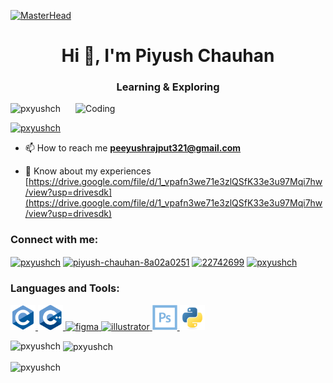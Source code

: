 [![MasterHead](https://photos.app.goo.gl/HmKgvnzfLz42Snv67)](https://www.google.com/photos)
<h1 align="center">Hi 👋, I'm Piyush Chauhan</h1>
<h3 align="center">Learning & Exploring</h3>
<img align="right" alt="Coding" width="400" src="https://media.tenor.com/rePDfDWO3XoAAAAd/hacking.gif">

<p align="left"> <img src="https://komarev.com/ghpvc/?username=pxyushch&label=Profile%20views&color=0e75b6&style=flat" alt="pxyushch" /> </p>

<p align="left"> <a href="https://twitter.com/pxyushch" target="blank"><img src="https://img.shields.io/twitter/follow/pxyushch?logo=twitter&style=for-the-badge" alt="pxyushch" /></a> </p>

- 📫 How to reach me **peeyushrajput321@gmail.com**

- 📄 Know about my experiences [https://drive.google.com/file/d/1_vpafn3we71e3zlQSfK33e3u97Mqi7hw/view?usp=drivesdk](https://drive.google.com/file/d/1_vpafn3we71e3zlQSfK33e3u97Mqi7hw/view?usp=drivesdk)

<h3 align="left">Connect with me:</h3>
<p align="left">
<a href="https://twitter.com/pxyushch" target="blank"><img align="center" src="https://raw.githubusercontent.com/rahuldkjain/github-profile-readme-generator/master/src/images/icons/Social/twitter.svg" alt="pxyushch" height="30" width="40" /></a>
<a href="https://linkedin.com/in/piyush-chauhan-8a02a0251" target="blank"><img align="center" src="https://raw.githubusercontent.com/rahuldkjain/github-profile-readme-generator/master/src/images/icons/Social/linked-in-alt.svg" alt="piyush-chauhan-8a02a0251" height="30" width="40" /></a>
<a href="https://stackoverflow.com/users/22742699" target="blank"><img align="center" src="https://raw.githubusercontent.com/rahuldkjain/github-profile-readme-generator/master/src/images/icons/Social/stack-overflow.svg" alt="22742699" height="30" width="40" /></a>
<a href="https://instagram.com/pxyushch" target="blank"><img align="center" src="https://raw.githubusercontent.com/rahuldkjain/github-profile-readme-generator/master/src/images/icons/Social/instagram.svg" alt="pxyushch" height="30" width="40" /></a>
</p>

<h3 align="left">Languages and Tools:</h3>
<p align="left"> <a href="https://www.cprogramming.com/" target="_blank" rel="noreferrer"> <img src="https://raw.githubusercontent.com/devicons/devicon/master/icons/c/c-original.svg" alt="c" width="40" height="40"/> </a> <a href="https://www.w3schools.com/cpp/" target="_blank" rel="noreferrer"> <img src="https://raw.githubusercontent.com/devicons/devicon/master/icons/cplusplus/cplusplus-original.svg" alt="cplusplus" width="40" height="40"/> </a> <a href="https://www.figma.com/" target="_blank" rel="noreferrer"> <img src="https://www.vectorlogo.zone/logos/figma/figma-icon.svg" alt="figma" width="40" height="40"/> </a> <a href="https://www.adobe.com/in/products/illustrator.html" target="_blank" rel="noreferrer"> <img src="https://www.vectorlogo.zone/logos/adobe_illustrator/adobe_illustrator-icon.svg" alt="illustrator" width="40" height="40"/> </a> <a href="https://www.photoshop.com/en" target="_blank" rel="noreferrer"> <img src="https://raw.githubusercontent.com/devicons/devicon/master/icons/photoshop/photoshop-line.svg" alt="photoshop" width="40" height="40"/> </a> <a href="https://www.python.org" target="_blank" rel="noreferrer"> <img src="https://raw.githubusercontent.com/devicons/devicon/master/icons/python/python-original.svg" alt="python" width="40" height="40"/> </a> </p>

<p><img align="left" src="https://github-readme-stats.vercel.app/api/top-langs?username=pxyushch&show_icons=true&locale=en&layout=compact" alt="pxyushch" /></p>

<p>&nbsp;<img align="center" src="https://github-readme-stats.vercel.app/api?username=pxyushch&show_icons=true&locale=en" alt="pxyushch" /></p>

<p><img align="center" src="https://github-readme-streak-stats.herokuapp.com/?user=pxyushch&" alt="pxyushch" /></p>
